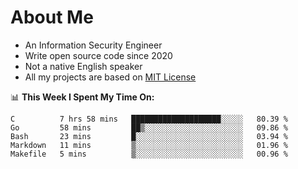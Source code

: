 # About Me

- An Information Security Engineer
- Write open source code since 2020
- Not a native English speaker
- All my projects are based on [MIT License](https://opensource.org/licenses/MIT)

📊 **This Week I Spent My Time On:**
<!--START_SECTION:waka-->
```text
C          7 hrs 58 mins   ████████████████████░░░░░   80.39 % 
Go         58 mins         ██▒░░░░░░░░░░░░░░░░░░░░░░   09.86 % 
Bash       23 mins         █░░░░░░░░░░░░░░░░░░░░░░░░   03.94 % 
Markdown   11 mins         ▒░░░░░░░░░░░░░░░░░░░░░░░░   01.96 % 
Makefile   5 mins          ▒░░░░░░░░░░░░░░░░░░░░░░░░   00.96 % 
```
<!--END_SECTION:waka-->

